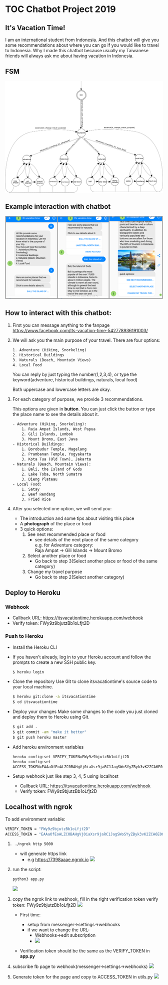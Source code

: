 # TOC Chatbot Project 2019

## It's Vacation Time!
I am an international student from Indonesia.
And this chatbot will give you some recommendations about where you can go if you would like to travel to Indonesia. Why I made this chatbot because usually my Taiwanese friends will always ask me about having vacation in Indonesia.

## FSM
![](./fsm_landscape.png)

## Example interaction with chatbot
![](./example_chat.png)

## How to interact with this chatbot:
1. First you can message anything to the fanpage https://www.facebook.com/Its-vacation-time-542778936191003/
2. We will ask you the main purpose of your travel. There are four options:
	```
	1. Adventure (Hiking, Snorkeling)
	2. Historical Buildings
	3. Naturals (Beach, Mountain Views)
	4. Local Food
	```

	You can reply by just typing the number(1,2,3,4), or type the keyword(adventure, historical buildings, naturals, local food)

	Both uppercase and lowercase letters are okay.

3. For each category of purpose, we provide 3 recommendations.

	This options are given in **button**.
	You can just click the button or type the place name to see the details about it.
	```
	- Adventure (Hiking, Snorkeling):
		1. Raja Ampat Islands, West Papua
		2. Gili Islands, Lombok
		3. Mount Bromo, East Java
	- Historical Buildings:
		1. Borobudur Temple, Magelang
		2. Prambanan Temple, Yogyakarta
		3. Kota Tua (Old Town), Jakarta
	- Naturals (Beach, Mountain Views):
		1. Bali, the Island of Gods
		2. Lake Toba, North Sumatra
		3. Dieng Plateau
	- Local Food:
		1. Satay
		2. Beef Rendang
		3. Fried Rice
	```
4. After you selected one option, we will send you:
	- The introduction and some tips about visiting this place
	- A **photograph** of the place or food
	- 3 quick options:
		1. See next recommended place or food
			- see details of the next place of the same category\
				e.g. for Adventure category:\
				Raja Ampat -> Gili Islands -> Mount Bromo
		2. Select another place or food
			- Go back to step 3(Select another place or food of the same category)
		3. Change my travel purpose
			- Go back to step 2(Select another category)
			
## Deploy to Heroku
### Webhook
- Callback URL:  https://itsvacationtime.herokuapp.com/webhook
- Verify token: FWy9z9bjutzBb1oLfjt2D

### Push to Heroku
- Install the Heroku CLI

- If you haven't already, log in to your Heroku account and follow the prompts to create a new SSH public key.
    ```sh
    $ heroku login
    ```
- Clone the repository
Use Git to clone itsvacationtime's source code to your local machine.
    ```sh
    $ heroku git:clone -a itsvacationtime
    $ cd itsvacationtime
    ```
- Deploy your changes
Make some changes to the code you just cloned and deploy them to Heroku using Git.
    ```sh
    $ git add .
    $ git commit -am "make it better"
    $ git push heroku master
    ```
- Add heroku environment variables
	```
	heroku config:set VERIFY_TOKEN=FWy9z9bjutzBb1oLfjt2D
	heroku config:set ACCESS_TOKEN=EAAaOfEoALZC0BAHgVj0iaXsr9jaRC1JagSWoSYyZByk3vK2ZCA6E0G6LBzCMcwnzgUnZAyyndlDvmYYqB7CvsxHL53DO1wSA4S7PH4zO2DEsL5fXZCQCHTCzZCWhYzW17rUXr2GN0Bwmiy6pD0OI5ZAOw4AFyFHbSLy1GPqYvZBpzS3PU7lSKpxF
	```
- Setup webhook just like step 3, 4, 5 using localhost
	- Callback URL:  https://itsvacationtime.herokuapp.com/webhook
	- Verify token: FWy9z9bjutzBb1oLfjt2D

## Localhost with ngrok
To add environment variable:
```sh
VERIFY_TOKEN = "FWy9z9bjutzBb1oLfjt2D"
ACCESS_TOKEN = "EAAaOfEoALZC0BAHgVj0iaXsr9jaRC1JagSWoSYyZByk3vK2ZCA6E0G6LBzCMcwnzgUnZAyyndlDvmYYqB7CvsxHL53DO1wSA4S7PH4zO2DEsL5fXZCQCHTCzZCWhYzW17rUXr2GN0Bwmiy6pD0OI5ZAOw4AFyFHbSLy1GPqYvZBpzS3PU7lSKpxF"
```

1. ```sh
    ./ngrok http 5000
    ```
    - will generate https link
        - e.g  https://7398aaae.ngrok.io
    ![](https://i.imgur.com/cvqkhpF.png)
2. run the script:
    ```sh
    python3 app.py
    ```
    ![](https://i.imgur.com/U3vcOTa.png)
3. copy the ngrok link to webhook, fill in the right verification token
    verify token: FWy9z9bjutzBb1oLfjt2D
    ![](https://i.imgur.com/p0j5CpO.png)

    - First time:
        - setup from messenger->settings->webhooks
        - if we want to change the URL:
            - Webhooks->edit subscription
            - ![](https://i.imgur.com/SxHtigq.png)

    - Verification token should be the same as the VERIFY_TOKEN in **app.py**
4. subscribe fb page to webhook(messenger->settings->webhooks)
    ![](https://i.imgur.com/KZWayaD.png)

5. Generate token for the page and copy to ACCESS_TOKEN in utils.py
    ![](https://i.imgur.com/c5nYRKf.png)
